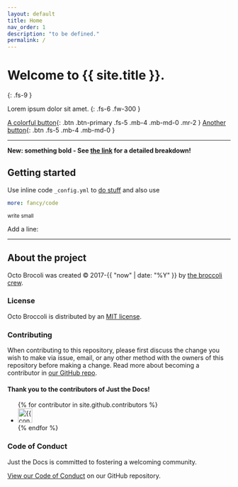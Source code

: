 ```yaml
---
layout: default
title: Home
nav_order: 1
description: "to be defined."
permalink: /
---
```


# Welcome to {{ site.title }}.
{: .fs-9 }

Lorem ipsum dolor sit amet.
{: .fs-6 .fw-300 }

[A colorful button](#getting-started){: .btn .btn-primary .fs-5 .mb-4 .mb-md-0 .mr-2 } 
[Another button](https://github.com/just-the-docs/just-the-docs){: .btn .fs-5 .mb-4 .mb-md-0 }

---

**New: something bold - See [the link](https://github.com/just-the-docs/just-the-docs/blob/main/CHANGELOG.md) for a detailed breakdown!**

## Getting started

Use inline code `_config.yml` to [do stuff](https://blog.github.com/2017-11-29-use-any-theme-with-github-pages/) and also use

```yaml
more: fancy/code
```

<small>write small</small>

Add a line:

---

## About the project

Octo Brocoli was created &copy; 2017-{{ "now" | date: "%Y" }} by [the broccoli crew](http://broccoli.crew).

### License

Octo Broccoli is distributed by an [MIT license](https://github.com/just-the-docs/just-the-docs/tree/main/LICENSE.txt).

### Contributing

When contributing to this repository, please first discuss the change you wish to make via issue,
email, or any other method with the owners of this repository before making a change. Read more about becoming a contributor in [our GitHub repo](https://github.com/just-the-docs/just-the-docs#contributing).

#### Thank you to the contributors of Just the Docs!

<ul class="list-style-none">
{% for contributor in site.github.contributors %}
  <li class="d-inline-block mr-1">
     <a href="{{ contributor.html_url }}"><img src="{{ contributor.avatar_url }}" width="32" height="32" alt="{{ contributor.login }}"/></a>
  </li>
{% endfor %}
</ul>

### Code of Conduct

Just the Docs is committed to fostering a welcoming community.

[View our Code of Conduct](https://github.com/just-the-docs/just-the-docs/tree/main/CODE_OF_CONDUCT.md) on our GitHub repository.
